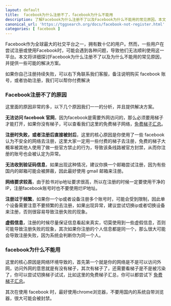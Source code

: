 ```yaml
---
layout: default
title: 	facebook为什么注册不了，facebook为什么不能用
description: 了解Facebook为什么注册不了以及Facebook为什么不能用的常见原因。本文详细探讨了用户在注册和使用Facebook过程中可能遇到的账户信息问题、网络连接问题、技术故障和地域限制等问题，并提供了相应的解决方案，帮助您顺利注册和使用Facebook。
canonical_url: 'https://tggsearch.org/docs/facebook-not-register.html'
categories: [ facebook ]
---
```

Facebook作为全球最大的社交平台之一，拥有数十亿的用户。然而，一些用户在尝试注册或使用Facebook时，可能会遇到各种问题，导致他们无法顺利使用这一平台。本文将详细探讨Facebook为什么注册不了以及为什么不能用的常见原因，并提供一些可能的解决方案。

<p class="red-text-word">如果你自己注册持续失败，可以右下角联系我们客服，备注说明购买 facebook 账号，或者协助注册，我们可以帮你付费解决</p>

### Facebook注册不了的原因
这里面的原因非常的多，以下几个原因我们一一的分析，并且提供解决方案。

**无法访问 facebook 官网**，因为facebook是需要外网访问的，那么必须要用梯子才能打开，如果你没有梯子，可以查看我们这里的免费梯子网络，[免费梯子汇总](./vpn-kl.html)。

**注册时失败，或者注册后直接被封后**，这里的核心原因是你使用了一些 facebook 认为不安全的网络去注册，这里大家一定用一些付费的梯子去注册，免费的梯子大概率被其他人使用了做一些官方禁止的行为，导致该条线路被官方封禁，从而你注册的账号也会被认定为异常。

**无法收到验证码信息**，如果出现这种情况，建议你换一个邮箱尝试注册，因为有些国内的邮箱可能会被屏蔽，因此最好使用 gmail 邮箱来注册。

**网络要求较高**，由于脸书对ip地址要求很高，所以在注册的时候一定要使用干净的IP，注册facebook账号时也不要使用烂IP地址。

**注册过于频繁**，如果你一个ip或者设备注册多个账号时，可能会受到限制，因此单个设备需要注意不要频繁的去注册，如果出现异常，建议尝试切换ip或者切换设备来注册，否则很容易导致注册失败的现象。

**虚假信息**，注册的时候尽量保证信息看起来真实，切莫使用到一些虚假信息，否则可能导致注册失败的现象，其次如果你注册的个人信息都是同一个，那么很大可能会导致注册失败，因为系统会判断你为同一个人。

### facebook为什么不能用
这里的核心原因是网络环境导致的，首先第一个就是你的网络是不是可以访问外网，访问外网的意思就是有没有梯子，其次有梯子了，还需要看梯子是不是被污染了，你可以尝试切换梯子试试，比如这里的免费梯子汇总，你可以都尝试下 [免费梯子汇总](./vpn-kl.html)。

其次在使用 facebook 时，最好使用chrome浏览器，不要用国内的系统自带浏览器，很大可能会被封禁。
